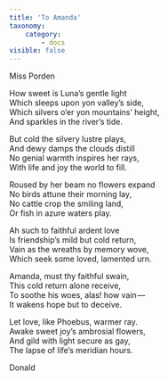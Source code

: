 ```yaml
---
title: 'To Amanda'
taxonomy:
    category:
        - docs
visible: false
---
```


<div class="author">Miss Porden</div>

How sweet is Luna’s gentle light  
Which sleeps upon yon valley’s side,  
Which silvers o’er yon mountains’ height,  
And sparkles in the river’s tide.

But cold the silvery lustre plays,  
And dewy damps the clouds distill  
No genial warmth inspires her rays,  
With life and joy the world to fill.  

Roused by her beam no flowers expand  
No birds attune their morning lay,  
No cattle crop the smiling land,  
Or fish in azure waters play.

Ah such to faithful ardent love  
Is friendship’s mild but cold return,  
Vain as the wreaths by memory wove,  
Which seek some loved, lamented urn.  

Amanda, must thy faithful swain,  
This cold return alone receive,  
To soothe his woes, alas! how vain —   
It wakens hope but to deceive.

Let love, like Phoebus, warmer ray.  
Awake sweet joy’s ambrosial flowers,  
And gild with light secure as gay,  
The lapse of life’s meridian hours.

Donald